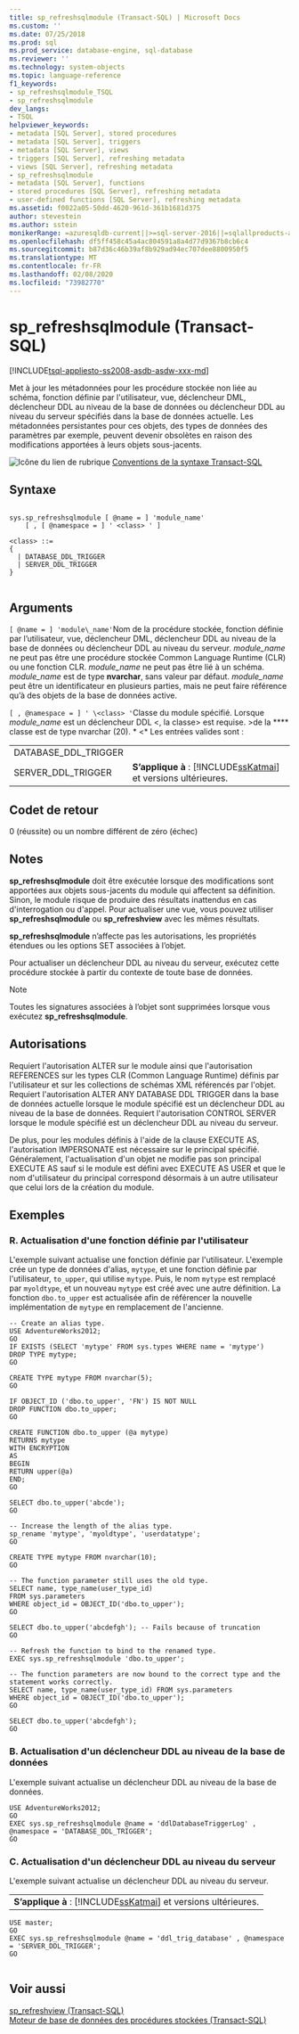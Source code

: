 ```yaml
---
title: sp_refreshsqlmodule (Transact-SQL) | Microsoft Docs
ms.custom: ''
ms.date: 07/25/2018
ms.prod: sql
ms.prod_service: database-engine, sql-database
ms.reviewer: ''
ms.technology: system-objects
ms.topic: language-reference
f1_keywords:
- sp_refreshsqlmodule_TSQL
- sp_refreshsqlmodule
dev_langs:
- TSQL
helpviewer_keywords:
- metadata [SQL Server], stored procedures
- metadata [SQL Server], triggers
- metadata [SQL Server], views
- triggers [SQL Server], refreshing metadata
- views [SQL Server], refreshing metadata
- sp_refreshsqlmodule
- metadata [SQL Server], functions
- stored procedures [SQL Server], refreshing metadata
- user-defined functions [SQL Server], refreshing metadata
ms.assetid: f0022a05-50dd-4620-961d-361b1681d375
author: stevestein
ms.author: sstein
monikerRange: =azuresqldb-current||>=sql-server-2016||=sqlallproducts-allversions||>=sql-server-linux-2017||=azuresqldb-mi-current
ms.openlocfilehash: df5ff458c45a4ac804591a8a4d77d9367b8cb6c4
ms.sourcegitcommit: b87d36c46b39af8b929ad94ec707dee8800950f5
ms.translationtype: MT
ms.contentlocale: fr-FR
ms.lasthandoff: 02/08/2020
ms.locfileid: "73982770"
---
```

# <a name="sp_refreshsqlmodule-transact-sql"></a>sp_refreshsqlmodule (Transact-SQL)
[!INCLUDE[tsql-appliesto-ss2008-asdb-asdw-xxx-md](../../includes/tsql-appliesto-ss2008-asdb-asdw-xxx-md.md)]

  Met à jour les métadonnées pour les procédure stockée non liée au schéma, fonction définie par l'utilisateur, vue, déclencheur DML, déclencheur DDL au niveau de la base de données ou déclencheur DDL au niveau du serveur spécifiés dans la base de données actuelle. Les métadonnées persistantes pour ces objets, des types de données des paramètres par exemple, peuvent devenir obsolètes en raison des modifications apportées à leurs objets sous-jacents.
  
 ![Icône du lien de rubrique](../../database-engine/configure-windows/media/topic-link.gif "Icône du lien de rubrique") [Conventions de la syntaxe Transact-SQL](../../t-sql/language-elements/transact-sql-syntax-conventions-transact-sql.md)  
  
## <a name="syntax"></a>Syntaxe  
  
```  
  
sys.sp_refreshsqlmodule [ @name = ] 'module_name'   
    [ , [ @namespace = ] ' <class> ' ]  
  
<class> ::=  
{  
  | DATABASE_DDL_TRIGGER  
  | SERVER_DDL_TRIGGER  
}  
  
```  
  
## <a name="arguments"></a>Arguments  
`[ @name = ] 'module\_name'`Nom de la procédure stockée, fonction définie par l’utilisateur, vue, déclencheur DML, déclencheur DDL au niveau de la base de données ou déclencheur DDL au niveau du serveur. *module_name* ne peut pas être une procédure stockée Common Language Runtime (CLR) ou une fonction CLR. *module_name* ne peut pas être lié à un schéma. *module_name* est de type **nvarchar**, sans valeur par défaut. *module_name* peut être un identificateur en plusieurs parties, mais ne peut faire référence qu’à des objets de la base de données active.  
  
`[ , @namespace = ] ' \<class> '`Classe du module spécifié. Lorsque *module_name* est un déclencheur DDL \<, la classe> est requise. >de la **** classe est de type nvarchar (20). * \<* Les entrées valides sont :  
  
|||  
|-|-|  
|DATABASE_DDL_TRIGGER||  
|SERVER_DDL_TRIGGER|**S’applique à** : [!INCLUDE[ssKatmai](../../includes/sskatmai-md.md)] et versions ultérieures.|  
  
## <a name="return-code-values"></a>Codet de retour  
 0 (réussite) ou un nombre différent de zéro (échec)  
  
## <a name="remarks"></a>Notes  
 **sp_refreshsqlmodule** doit être exécutée lorsque des modifications sont apportées aux objets sous-jacents du module qui affectent sa définition. Sinon, le module risque de produire des résultats inattendus en cas d'interrogation ou d'appel. Pour actualiser une vue, vous pouvez utiliser **sp_refreshsqlmodule** ou **sp_refreshview** avec les mêmes résultats.  
  
 **sp_refreshsqlmodule** n’affecte pas les autorisations, les propriétés étendues ou les options SET associées à l’objet.  
  
 Pour actualiser un déclencheur DDL au niveau du serveur, exécutez cette procédure stockée à partir du contexte de toute base de données.  
  
> [!NOTE]  
>  Toutes les signatures associées à l’objet sont supprimées lorsque vous exécutez **sp_refreshsqlmodule**.  
  
## <a name="permissions"></a>Autorisations  
 Requiert l'autorisation ALTER sur le module ainsi que l'autorisation REFERENCES sur les types CLR (Common Language Runtime) définis par l'utilisateur et sur les collections de schémas XML référencés par l'objet. Requiert l'autorisation ALTER ANY DATABASE DDL TRIGGER dans la base de données actuelle lorsque le module spécifié est un déclencheur DDL au niveau de la base de données. Requiert l'autorisation CONTROL SERVER lorsque le module spécifié est un déclencheur DDL au niveau du serveur.  
  
 De plus, pour les modules définis à l'aide de la clause EXECUTE AS, l'autorisation IMPERSONATE est nécessaire sur le principal spécifié. Généralement, l'actualisation d'un objet ne modifie pas son principal EXECUTE AS sauf si le module est défini avec EXECUTE AS USER et que le nom d'utilisateur du principal correspond désormais à un autre utilisateur que celui lors de la création du module.  
  
## <a name="examples"></a>Exemples  
  
### <a name="a-refreshing-a-user-defined-function"></a>R. Actualisation d'une fonction définie par l'utilisateur  
 L'exemple suivant actualise une fonction définie par l'utilisateur. L'exemple crée un type de données d'alias, `mytype`, et une fonction définie par l'utilisateur, `to_upper`, qui utilise `mytype`. Puis, le nom `mytype` est remplacé par `myoldtype`, et un nouveau `mytype` est créé avec une autre définition. La fonction `dbo.to_upper` est actualisée afin de référencer la nouvelle implémentation de `mytype` en remplacement de l'ancienne.  
  
```  
-- Create an alias type.  
USE AdventureWorks2012;  
GO  
IF EXISTS (SELECT 'mytype' FROM sys.types WHERE name = 'mytype')  
DROP TYPE mytype;  
GO  
  
CREATE TYPE mytype FROM nvarchar(5);  
GO  
  
IF OBJECT_ID ('dbo.to_upper', 'FN') IS NOT NULL  
DROP FUNCTION dbo.to_upper;  
GO  
  
CREATE FUNCTION dbo.to_upper (@a mytype)  
RETURNS mytype  
WITH ENCRYPTION  
AS  
BEGIN  
RETURN upper(@a)  
END;  
GO  
  
SELECT dbo.to_upper('abcde');  
GO  
  
-- Increase the length of the alias type.  
sp_rename 'mytype', 'myoldtype', 'userdatatype';  
GO  
  
CREATE TYPE mytype FROM nvarchar(10);  
GO  
  
-- The function parameter still uses the old type.  
SELECT name, type_name(user_type_id)   
FROM sys.parameters   
WHERE object_id = OBJECT_ID('dbo.to_upper');  
GO  
  
SELECT dbo.to_upper('abcdefgh'); -- Fails because of truncation  
GO  
  
-- Refresh the function to bind to the renamed type.  
EXEC sys.sp_refreshsqlmodule 'dbo.to_upper';  
  
-- The function parameters are now bound to the correct type and the statement works correctly.  
SELECT name, type_name(user_type_id) FROM sys.parameters  
WHERE object_id = OBJECT_ID('dbo.to_upper');  
GO  
  
SELECT dbo.to_upper('abcdefgh');  
GO  
```  
  
### <a name="b-refreshing-a-database-level-ddl-trigger"></a>B. Actualisation d'un déclencheur DDL au niveau de la base de données  
 L'exemple suivant actualise un déclencheur DDL au niveau de la base de données.  
  
```  
USE AdventureWorks2012;  
GO  
EXEC sys.sp_refreshsqlmodule @name = 'ddlDatabaseTriggerLog' , @namespace = 'DATABASE_DDL_TRIGGER';  
GO  
```  
  
### <a name="c-refreshing-a-server-level-ddl-trigger"></a>C. Actualisation d'un déclencheur DDL au niveau du serveur  
 L'exemple suivant actualise un déclencheur DDL au niveau du serveur.  
  
||  
|-|  
|**S’applique à** : [!INCLUDE[ssKatmai](../../includes/sskatmai-md.md)] et versions ultérieures.|  
  
```  
USE master;  
GO  
EXEC sys.sp_refreshsqlmodule @name = 'ddl_trig_database' , @namespace = 'SERVER_DDL_TRIGGER';  
GO  
  
```  
  
## <a name="see-also"></a>Voir aussi  
 [sp_refreshview &#40;Transact-SQL&#41;](../../relational-databases/system-stored-procedures/sp-refreshview-transact-sql.md)   
 [Moteur de base de données des procédures stockées &#40;Transact-SQL&#41;](../../relational-databases/system-stored-procedures/database-engine-stored-procedures-transact-sql.md)  
  
  
